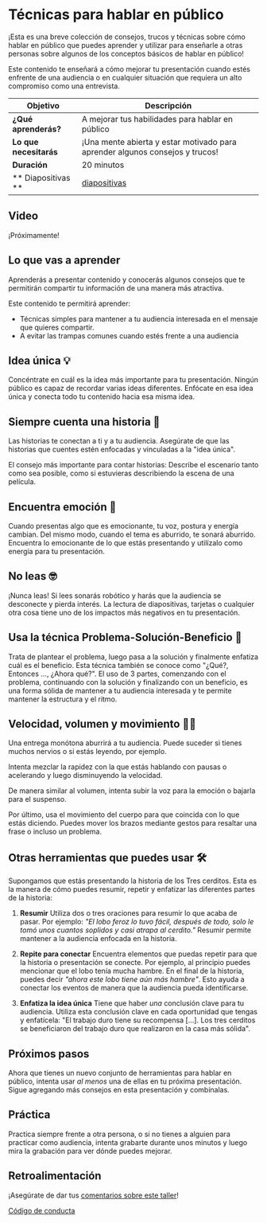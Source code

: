 # Técnicas para hablar en público

¡Esta es una breve colección de consejos, trucos y técnicas sobre cómo hablar en público que puedes aprender y utilizar para enseñarle a otras personas sobre algunos de los conceptos básicos de hablar en público!

Este contenido te enseñará a cómo mejorar tu presentación cuando estés enfrente de una audiencia o en cualquier situación que requiera un alto compromiso como una entrevista.


| **Objetivo** | Descripción |
| -------------------------------------------- | ------------------------------------------------------------------- |
| **¿Qué aprenderás?** | A mejorar tus habilidades para hablar en público |
| **Lo que necesitarás** | ¡Una mente abierta y estar motivado para aprender algunos consejos y trucos! |
| **Duración** | 20 minutos |
| ** Diapositivas ** | [diapositivas](./diapositivas.pptx) |

## Video

¡Próximamente!

<!--
[![recorrido de la presentación](./images/promo.png)](https://youtu.be/xxxxxxx "recorrido de la presentación")
> 🎥 Haz clic en esta imagen para ver a Alfredo guiarte a través de la presentación
-->


## Lo que vas a aprender

Aprenderás a presentar contenido y conocerás algunos consejos que te permitirán compartir tu información de una manera más atractiva.

Este contenido te permitirá aprender:

- Técnicas simples para mantener a tu audiencia interesada en el mensaje que quieres compartir.
- A evitar las trampas comunes cuando estés frente a una audiencia

## Idea única 💡

Concéntrate en cuál es la idea más importante para tu presentación. Ningún público es capaz de recordar varias ideas diferentes. Enfócate en esa idea única y conecta todo tu contenido hacia esa misma idea.

## Siempre cuenta una historia 📘

Las historias te conectan a ti y a tu audiencia. Asegúrate de que las historias que cuentes estén enfocadas y vinculadas a la "idea única".

El consejo más importante para contar historias: Describe el escenario tanto como sea posible, como si estuvieras describiendo la escena de una película.

## Encuentra emoción 🤩

Cuando presentas algo que es emocionante, tu voz, postura y energía cambian. Del mismo modo, cuando el tema es aburrido, te sonará aburrido. Encuentra lo emocionante de lo que estás presentando y utilízalo como energía para tu presentación.

## No leas 🤓

¡Nunca leas! Si lees sonarás robótico y harás que la audiencia se desconecte y pierda interés. La lectura de diapositivas, tarjetas o cualquier otra cosa tiene uno de los impactos más negativos en tu presentación.

## Usa la técnica Problema-Solución-Beneficio 🎯

Trata de plantear el problema, luego pasa a la solución y finalmente enfatiza cuál es el beneficio. Esta técnica también se conoce como "¿Qué?, Entonces ..., ¿Ahora qué?". El uso de 3 partes, comenzando con el problema, continuando con la solución y finalizando con un beneficio, es una forma sólida de mantener a tu audiencia interesada y te permite mantener la estructura y el ritmo.

## Velocidad, volumen y movimiento 🏃🏽

Una entrega monótona aburrirá a tu audiencia. Puede suceder si tienes muchos nervios o si estás leyendo, por ejemplo.

Intenta mezclar la rapidez con la que estás hablando con pausas o acelerando y luego disminuyendo la velocidad.

De manera similar al volumen, intenta subir la voz para la emoción o bajarla para el suspenso.

Por último, usa el movimiento del cuerpo para que coincida con lo que estás diciendo. Puedes mover los brazos mediante gestos para resaltar una frase o incluso un problema.

## Otras herramientas que puedes usar 🛠

Supongamos que estás presentando la historia de los Tres cerditos. Esta es la manera de cómo puedes resumir, repetir y enfatizar las diferentes partes de la historia:

1. **Resumir**
Utiliza dos o tres oraciones para resumir lo que acaba de pasar. Por ejemplo: _"El lobo feroz lo tuvo fácil, después de todo, solo le tomó unos cuantos soplidos y casi atrapa al cerdito."_
Resumir permite mantener a la audiencia enfocada en la historia.

1. **Repite para conectar**
Encuentra elementos que puedas repetir para que la historia o presentación se conecte. Por ejemplo, al principio puedes mencionar que el lobo tenía mucha hambre. En el final de la historia, puedes decir _"ahora este lobo tiene aún más hambre"_. Esto ayuda a conectar los eventos de manera que la audiencia pueda identificarse.


1. **Enfatiza la idea única**
Tiene que haber *una* conclusión clave para tu audiencia. Utiliza esta conclusión clave en cada oportunidad que tengas y enfatícela: "El trabajo duro tiene su recompensa [...]. Los tres cerditos se beneficiaron del trabajo duro que realizaron en la casa más sólida".


## Próximos pasos

Ahora que tienes un nuevo conjunto de herramientas para hablar en público, intenta usar _al menos_ una de ellas en tu próxima presentación. Sigue agregando más consejos en esta presentación y combínalas.

## Práctica

Practica siempre frente a otra persona, o si no tienes a alguien para practicar como audiencia, intenta grabarte durante unos minutos y luego mira la grabación para ver dónde puedes mejorar.

## Retroalimentación

¡Asegúrate de dar tus [comentarios sobre este taller](https://forms.office.com/r/MdhJWMZthR)!

[Código de conducta](../../CODE_OF_CONDUCT.md)
